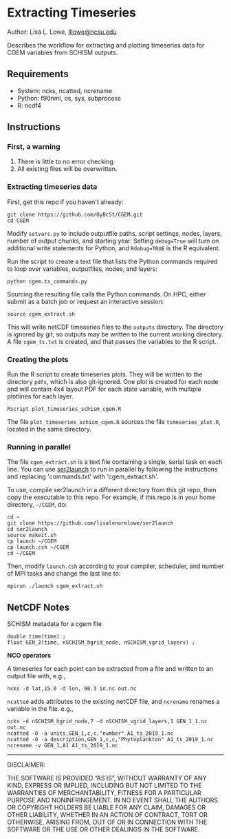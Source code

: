 # Extracting Timeseries

Author: Lisa L. Lowe, lllowe@ncsu.edu 

Describes the workflow for extracting and plotting timeseries data for CGEM variables from SCHISM outputs.

## Requirements

- System: ncks, ncatted, ncrename
- Python: f90nml, os, sys, subprocess
- R: ncdf4

## Instructions

### First, a warning

1. There is little to no error checking.
2. All existing files will be overwritten.

### Extracting timeseries data

First, get this repo if you haven't already:
```
git clone https://github.com/OyBcSt/CGEM.git
cd CGEM
```

Modify `setvars.py` to include outputfile paths, script settings, nodes, layers, number of output chunks, and starting year.  Setting `debug=True` will turn on additional write statements for Python, and `Rdebug=TRUE` is the R equivalent.

Run the script to create a text file that lists the Python commands required to loop over variables, outputfiles, nodes, and layers:
```
python cgem.ts_commands.py
```

Sourcing the resulting file calls the Python commands.  On HPC, either submit as a batch job or request an interactive session:
```
source cgem_extract.sh
```

This will write netCDF timeseries files to the `outputs` directory.  The directory is ignored by git, so outputs may be written to the current working directory.  A file `cgem_ts.txt` is created, and that passes the variables to the R script.


### Creating the plots
Run the R script to create timeseries plots.  They will be written to the directory `pdfs`, which is also git-ignored.  One plot is created for each node and will contain 4x4 layout PDF for each state variable, with multiple plotlines for each layer.
```
Rscript plot_timeseries_schism_cgem.R
```

The file `plot_timeseries_schism_cgem.R` sources the file `timeseries_plot.R`, located in the same directory.

### Running in parallel
The file `cgem_extract.sh` is a text file containing a single, serial task on each line.  You can use [ser2launch](https://github.com/lisalenorelowe/ser2launch) to run in parallel by following the instructions and replacing 'commands.txt' with 'cgem_extract.sh'. 

To use, compile ser2launch in a different directory from this git repo, then copy the executable to this repo.  For example, if this repo is in your home directory, `~/CGEM`, do: 
```
cd ~
git clone https://github.com/lisalenorelowe/ser2launch
cd ser2launch
source makeit.sh
cp launch ~/CGEM
cp launch.csh ~/CGEM
cd ~/CGEM
```
Then, modify `launch.csh` according to your compiler, scheduler, and number of MPI tasks and change the last line to:
```
mpirun ./launch cgem_extract.sh 
```

## NetCDF Notes

SCHISM metadata for a cgem file
```
double time(time) ;
float GEN_2(time, nSCHISM_hgrid_node, nSCHISM_vgrid_layers) ;
```

**NCO operators**

A timeseries for each point can be extracted from a file and written to an output file with, e.g.,
```
ncks -d lat,15.0 -d lon,-90.3 in.nc out.nc
```

`ncatted` adds attributes to the existing netCDF file, and `ncrename` renames a variable in the file.  e.g.,
```
ncks -d nSCHISM_hgrid_node,7 -d nSCHISM_vgrid_layers,1 GEN_1_1.nc out.nc
ncatted -O -a units,GEN_1,c,c,"number" A1_ts_2019_1.nc
ncatted -O -a description,GEN_1,c,c,"Phytoplankton" A1_ts_2019_1.nc
ncrename -v GEN_1,A1 A1_ts_2019_1.nc
```

---

DISCLAIMER:

THE SOFTWARE IS PROVIDED “AS IS”, WITHOUT WARRANTY OF ANY KIND, EXPRESS OR IMPLIED, INCLUDING BUT NOT LIMITED TO THE WARRANTIES OF MERCHANTABILITY, FITNESS FOR A PARTICULAR PURPOSE AND NONINFRINGEMENT. IN NO EVENT SHALL THE AUTHORS OR COPYRIGHT HOLDERS BE LIABLE FOR ANY CLAIM, DAMAGES OR OTHER LIABILITY, WHETHER IN AN ACTION OF CONTRACT, TORT OR OTHERWISE, ARISING FROM, OUT OF OR IN CONNECTION WITH THE SOFTWARE OR THE USE OR OTHER DEALINGS IN THE SOFTWARE.
